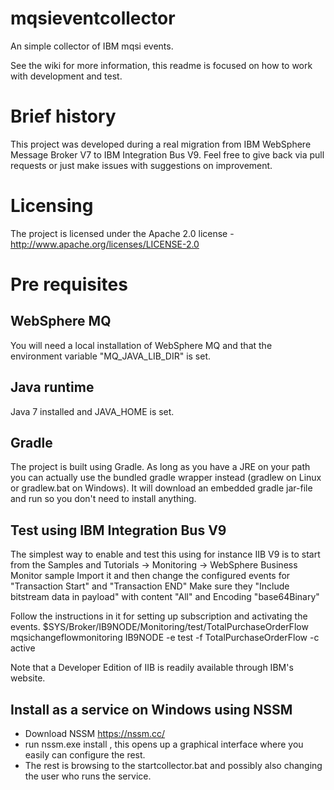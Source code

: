 # mqsieventcollector
An simple collector of IBM mqsi events.

See the wiki for more information, this readme is focused on how to work with development and test.

# Brief history
This project was developed during a real migration from IBM WebSphere Message Broker V7 to IBM Integration Bus V9.
Feel free to give back via pull requests or just make issues with suggestions on improvement.

# Licensing
The project is licensed under the Apache 2.0 license -  http://www.apache.org/licenses/LICENSE-2.0

# Pre requisites 

## WebSphere MQ
You will need a local installation of WebSphere MQ and that the 
environment variable "MQ_JAVA_LIB_DIR" is set.

## Java runtime
Java 7 installed and JAVA_HOME is set.

## Gradle
The project is built using Gradle. As long as you have a JRE on your path you can actually use the 
bundled gradle wrapper instead (gradlew on Linux or gradlew.bat on Windows). It will download an embedded
gradle jar-file and run so you don't need to install anything.

## Test using IBM Integration Bus V9
The simplest way to enable and test this using for instance IIB V9 is to start from the 
Samples and Tutorials -> Monitoring -> WebSphere Business Monitor sample
Import it and then change the configured events for "Transaction Start" and "Transaction END"
Make sure they "Include bitstream data in payload" with content "All" and Encoding "base64Binary"

Follow the instructions in it for setting up subscription and activating the events.
$SYS/Broker/IB9NODE/Monitoring/test/TotalPurchaseOrderFlow
mqsichangeflowmonitoring IB9NODE -e test -f TotalPurchaseOrderFlow -c active

Note that a Developer Edition of IIB is readily available through IBM's website.

## Install as a service on Windows using NSSM
- Download NSSM https://nssm.cc/
- run nssm.exe install <serviceName>, this opens up a graphical interface where you easily can configure the rest.
- The rest is browsing to the startcollector.bat and possibly also changing the user who runs the service.

